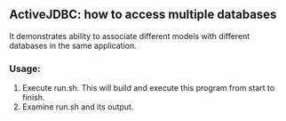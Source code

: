 ## ActiveJDBC: how to access multiple databases

It demonstrates ability to associate different models with different databases in the same application. 

### Usage:

1. Execute run.sh. This will build and execute this program from start to finish.
2. Examine run.sh and its output.

